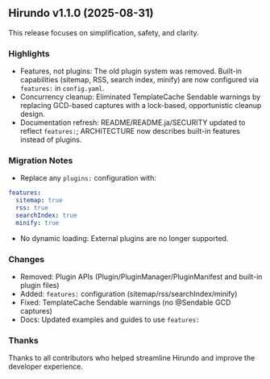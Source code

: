 ## Hirundo v1.1.0 (2025-08-31)

This release focuses on simplification, safety, and clarity.

### Highlights

- Features, not plugins: The old plugin system was removed. Built-in capabilities (sitemap, RSS, search index, minify) are now configured via `features:` in `config.yaml`.
- Concurrency cleanup: Eliminated TemplateCache Sendable warnings by replacing GCD-based captures with a lock-based, opportunistic cleanup design.
- Documentation refresh: README/README.ja/SECURITY updated to reflect `features:`; ARCHITECTURE now describes built-in features instead of plugins.

### Migration Notes

- Replace any `plugins:` configuration with:

```yaml
features:
  sitemap: true
  rss: true
  searchIndex: true
  minify: true
```

- No dynamic loading: External plugins are no longer supported.

### Changes

- Removed: Plugin APIs (Plugin/PluginManager/PluginManifest and built-in plugin files)
- Added: `features:` configuration (sitemap/rss/searchIndex/minify)
- Fixed: TemplateCache Sendable warnings (no @Sendable GCD captures)
- Docs: Updated examples and guides to use `features:`

### Thanks

Thanks to all contributors who helped streamline Hirundo and improve the developer experience.

